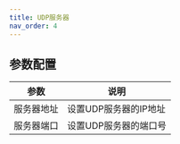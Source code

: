 ```yaml
---
title: UDP服务器
nav_order: 4
---
```


## 参数配置

| 参数 | 说明 |
| ---- | ---- |
| 服务器地址 | 设置UDP服务器的IP地址 |
| 服务器端口 | 设置UDP服务器的端口号 |
